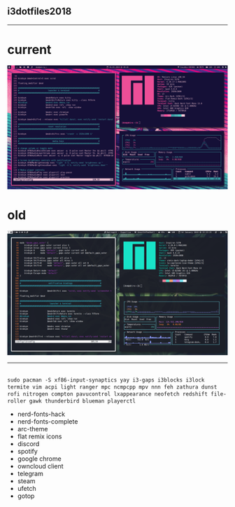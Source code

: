 ## i3dotfiles2018
***

# current

![img](screenshot_new.png)

# old

![img](screenshot.png)


***

```

sudo pacman -S xf86-input-synaptics yay i3-gaps i3blocks i3lock termite vim acpi light ranger mpc ncmpcpp mpv nnn feh zathura dunst rofi nitrogen compton pavucontrol lxappearance neofetch redshift file-roller gawk thunderbird blueman playerctl

```


+ nerd-fonts-hack
+ nerd-fonts-complete
+ arc-theme
+ flat remix icons
+ discord 
+ spotify
+ google chrome
+ owncloud client
+ telegram
+ steam
+ ufetch
+ gotop
